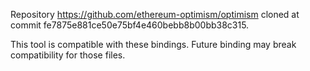 Repository https://github.com/ethereum-optimism/optimism cloned at commit fe7875e881ce50e75bf4e460bebb8b00bb38c315.

This tool is compatible with these bindings. Future binding may break compatibility for those files.
